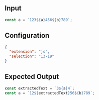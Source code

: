 
## Input
```javascript input
const a = `123${a}456${b}789`;
```

## Configuration
```json configuration
{
  "extension": "js",
  "selection": "13-19"
}
```

## Expected Output
```javascript expected output
const extractedText = `3${a}4`;
const a = `12${extractedText}56${b}789`;
```
